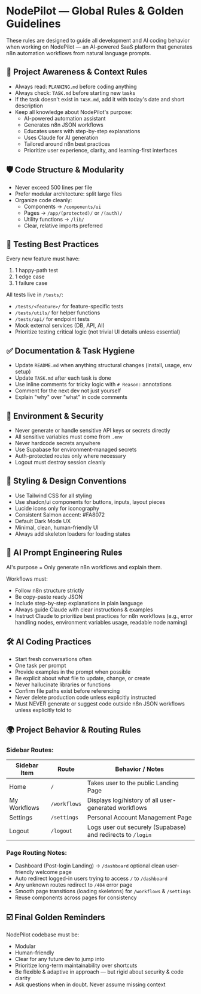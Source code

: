 # NodePilot — Global Rules & Golden Guidelines

These rules are designed to guide all development and AI coding behavior when working on NodePilot — an AI-powered SaaS platform that generates n8n automation workflows from natural language prompts.

## 🧠 Project Awareness & Context Rules

- Always read: `PLANNING.md` before coding anything
- Always check: `TASK.md` before starting new tasks
- If the task doesn't exist in `TASK.md`, add it with today's date and short description
- Keep all knowledge about NodePilot's purpose:
  - AI-powered automation assistant
  - Generates n8n JSON workflows
  - Educates users with step-by-step explanations
  - Uses Claude for AI generation
  - Tailored around n8n best practices
  - Prioritize user experience, clarity, and learning-first interfaces

## 🛡️ Code Structure & Modularity

- Never exceed 500 lines per file
- Prefer modular architecture: split large files
- Organize code cleanly:
  - Components → `/components/ui`
  - Pages → `/app/(protected)/` or `/(auth)/`
  - Utility functions → `/lib/`
  - Clear, relative imports preferred

## 🪪 Testing Best Practices

Every new feature must have:
1. 1 happy-path test
2. 1 edge case
3. 1 failure case

All tests live in `/tests/`:
- `/tests/<feature>/` for feature-specific tests
- `/tests/utils/` for helper functions
- `/tests/api/` for endpoint tests
- Mock external services (DB, API, AI)
- Prioritize testing critical logic (not trivial UI details unless essential)

## ✅ Documentation & Task Hygiene

- Update `README.md` when anything structural changes (install, usage, env setup)
- Update `TASK.md` after each task is done
- Use inline comments for tricky logic with `# Reason:` annotations
- Comment for the next dev not just yourself
- Explain "why" over "what" in code comments

## 🔐 Environment & Security

- Never generate or handle sensitive API keys or secrets directly
- All sensitive variables must come from `.env`
- Never hardcode secrets anywhere
- Use Supabase for environment-managed secrets
- Auth-protected routes only where necessary
- Logout must destroy session cleanly

## 🌈 Styling & Design Conventions

- Use Tailwind CSS for all styling
- Use shadcn/ui components for buttons, inputs, layout pieces
- Lucide icons only for iconography
- Consistent Salmon accent: #FA8072
- Default Dark Mode UX
- Minimal, clean, human-friendly UI
- Always add skeleton loaders for loading states

## 🧠 AI Prompt Engineering Rules

AI's purpose = Only generate n8n workflows and explain them.

Workflows must:
- Follow n8n structure strictly
- Be copy-paste ready JSON
- Include step-by-step explanations in plain language
- Always guide Claude with clear instructions & examples
- Instruct Claude to prioritize best practices for n8n workflows (e.g., error handling nodes, environment variables usage, readable node naming)

## 🛠 AI Coding Practices

- Start fresh conversations often
- One task per prompt
- Provide examples in the prompt when possible
- Be explicit about what file to update, change, or create
- Never hallucinate libraries or functions
- Confirm file paths exist before referencing
- Never delete production code unless explicitly instructed
- Must NEVER generate or suggest code outside n8n JSON workflows unless explicitly told to

## 🌍 Project Behavior & Routing Rules

### Sidebar Routes:
| Sidebar Item | Route | Behavior / Notes |
|-------------|-------|------------------|
| Home | `/` | Takes user to the public Landing Page |
| My Workflows | `/workflows` | Displays log/history of all user-generated workflows |
| Settings | `/settings` | Personal Account Management Page |
| Logout | `/logout` | Logs user out securely (Supabase) and redirects to `/login` |

### Page Routing Notes:
- Dashboard (Post-login Landing) → `/dashboard` optional clean user-friendly welcome page
- Auto redirect logged-in users trying to access `/` to `/dashboard`
- Any unknown routes redirect to `/404` error page
- Smooth page transitions (loading skeletons) for `/workflows` & `/settings`
- Reuse components across pages for consistency

## ☑️ Final Golden Reminders

NodePilot codebase must be:
- Modular
- Human-friendly
- Clear for any future dev to jump into
- Prioritize long-term maintainability over shortcuts
- Be flexible & adaptive in approach — but rigid about security & code clarity
- Ask questions when in doubt. Never assume missing context 